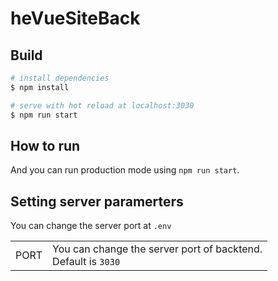 # heVueSiteBack



## Build

```bash
# install dependencies
$ npm install

# serve with hot reload at localhost:3030
$ npm run start

```



## How to run

And you can run production mode using `npm run start`.



## Setting server paramerters

You can change the server port at `.env`

|      |                                                              |
| ---- | ------------------------------------------------------------ |
| PORT | You can change the server port of backtend.<br />Default is `3030` |

